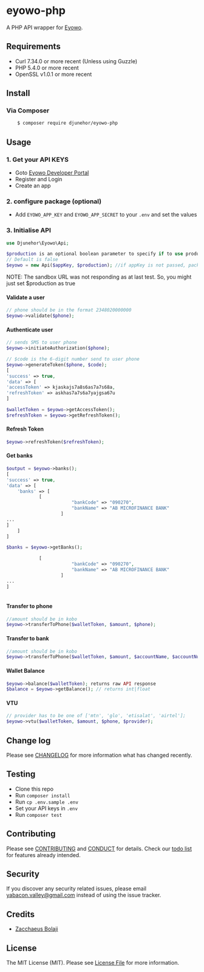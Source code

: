 # eyowo-php

A PHP API wrapper for [Eyowo](https://eyowo.com/).

## Requirements
- Curl 7.34.0 or more recent (Unless using Guzzle)
- PHP 5.4.0 or more recent
- OpenSSL v1.0.1 or more recent

## Install

### Via Composer

``` bash
    $ composer require djunehor/eyowo-php
```

## Usage

### 1. Get your API KEYS
- Goto [Eyowo Developer Portal](https://developer.eyowo.com/apps)
- Register and Login
- Create an app

### 2. configure package (optional)
- Add `EYOWO_APP_KEY` and `EYOWO_APP_SECRET` to your `.env` and set the values

### 3. Initialise API
```php
use Djunehor\Eyowo\Api;

$production is an optional boolean parameter to specify if to use production URL or sandbox.
// Default is false
$eyowo = new Api($appKey, $production); //if appKey is not passed, package uses value in .env
```
NOTE: The sandbox URL was not responding as at last test. So, you might just set $production as true

#### Validate a user
```php
// phone should be in the format 2348020000000
$eyowo->validate($phone);
```

#### Authenticate user
```php
// sends SMS to user phone
$eyowo->initiateAuthorization($phone);

// $code is the 6-digit number send to user phone
$eyowo->generateToken($phone, $code);
[
'success' => true,
'data' => [
'accessToken' => kjaskajs7a8s6as7a7s68a,
'refreshToken' => askhas7a7s6a7yajgsa67u
]

$walletToken = $eyowo->getAccessToken();
$refreshToken = $eyowo->getRefreshToken();
```

#### Refresh Token
```php
$eyowo->refreshToken($refreshToken);
```

#### Get banks
```php
$output = $eyowo->banks();
[
'success' => true,
'data' => [
    'banks' => [
            [
                        "bankCode" => "090270",
                        "bankName" => "AB MICROFINANCE BANK"
                    ]
...
]
    ]
]

$banks = $eyowo->getBanks();

            [
                        "bankCode" => "090270",
                        "bankName" => "AB MICROFINANCE BANK"
                    ]
...
]
 

```

#### Transfer to phone
```php
//amount should be in kobo
$eyowo->transferToPhone($walletToken, $amount, $phone);
```

#### Transfer to bank
```php
//amount should be in kobo
$eyowo->transferToPhone($walletToken, $amount, $accountName, $accountNumber, $bankCode);
```

#### Wallet Balance
```php
$eyowo->balance($walletToken); returns raw API response
$balance = $eyowo->getBalance(); // returns int|float
```

#### VTU
```php
// provider has to be one of ['mtn', 'glo', 'etisalat', 'airtel'];
$eyowo->vtu($walletToken, $amount, $phone, $provider);
```


## Change log

Please see [CHANGELOG](CHANGELOG.md) for more information what has changed recently.

## Testing
- Clone this repo
- Run `composer install`
- Run `cp .env.sample .env`
- Set your API keys in `.env`
- Run `composer test`

## Contributing

Please see [CONTRIBUTING](.github/CONTRIBUTING.md) and [CONDUCT](.github/CONDUCT.md) for details. Check our [todo list](TODO.md) for features already intended.

## Security

If you discover any security related issues, please email yabacon.valley@gmail.com instead of using the issue tracker.

## Credits

- [Zacchaeus Bolaji](https://github.com/djunehor)

## License

The MIT License (MIT). Please see [License File](LICENSE.md) for more information.
